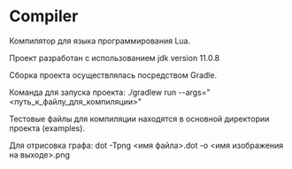 # Compiler

Компилятор для языка программирования Lua.

Проект разработан с использованием jdk version 11.0.8

Сборка проекта осуществлялась посредством Gradle.

Команда для запуска проекта:
    ./gradlew run --args="<путь_к_файлу_для_компиляции>"
    
Тестовые файлы для компиляции находятся в основной директории проекта (examples).

Для отрисовка графа:
    dot -Tpng <имя файла>.dot -o <имя изображения на выходе>.png
